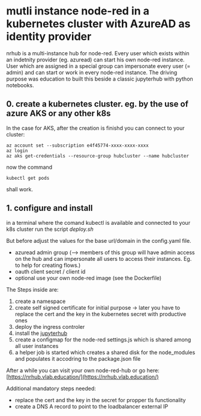 # mutli instance node-red in a kubernetes cluster with AzureAD as identity provider
nrhub is a multi-instance hub for node-red. Every user which exists within an indetnity provider (eg. azuread) can start his own node-red instance. User which are assigned in a special group can impersonate every user (= admin) and can start or work in every node-red instance.
The driving purpose was education to built this beside a classic jupyterhub with python notebooks.

## 0. create a kubernetes cluster. eg. by the use of azure AKS or any other k8s
In the case for AKS, after the creation is finishd you can connect to your cluster:
```
az account set --subscription e4f45774-xxxx-xxxx-xxxx
az login
az aks get-credentials --resource-group hubcluster --name hubcluster
```
now the command 
```
kubectl get pods
```
shall work.

## 1. configure and install
in a terminal where the comand kubectl is available and connected to your k8s cluster run the script _deploy.sh_

But before adjust the values for the base url/domain in the config.yaml file.
- azuread admin group (--> members of this group will have admin access on the hub and can impersonate all users to access their instances. Eg. to help for creating flows.)
- oauth client secret / client id
- optional use your own node-red image (see the Dockerfile)

The Steps inside are:
1. create a namespace
2. create self signed certificate for initial purpose -> later you have to replace the cert and the key in the kubernetes secret with productive ones
3. deploy the ingress controler
4. install the [jupyterhub](https://zero-to-jupyterhub.readthedocs.io/en/latest/)
5. create a configmap for the node-red settings.js which is shared among all user instances
6. a helper job is started which creates a shared disk for the node_modules and populates it accodring to the package.json file

After a while you can visit your own node-red-hub or go here: [https://nrhub.vlab.education/](https://nrhub.vlab.education/)

Additional mandatory steps needed:
- replace the cert and the key in the secret for propper tls functionality
- create a DNS A record to point to the loadbalancer external IP

